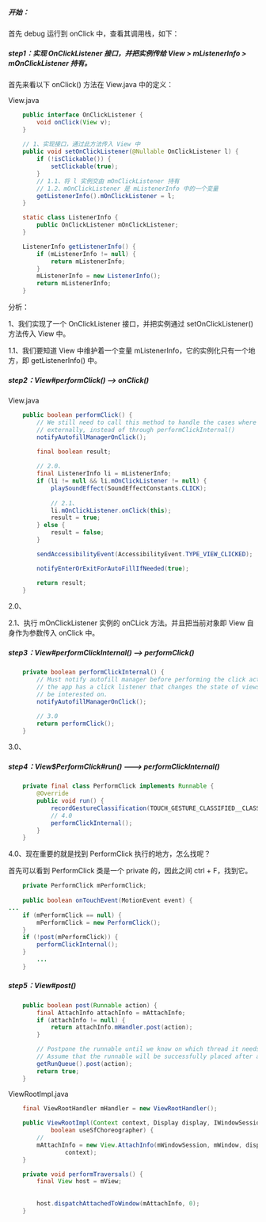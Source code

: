 ##### 开始：

首先 debug 运行到 onClick 中，查看其调用栈，如下：

##### step1：实现 OnClickListener 接口，并把实例传给 View > mListenerInfo > mOnClickListener 持有。

首先来看以下 onClick() 方法在 View.java 中的定义：

View.java

```java
    public interface OnClickListener {
        void onClick(View v);
    }
    
	// 1、实现接口，通过此方法传入 View 中
    public void setOnClickListener(@Nullable OnClickListener l) {
        if (!isClickable()) {
            setClickable(true);
        }
        // 1.1、将 l 实例交由 mOnClickListener 持有
        // 1.2、mOnClickListener 是 mListenerInfo 中的一个变量
        getListenerInfo().mOnClickListener = l;
    }    

    static class ListenerInfo {
        public OnClickListener mOnClickListener;		
	}

    ListenerInfo getListenerInfo() {
        if (mListenerInfo != null) {
            return mListenerInfo;
        }
        mListenerInfo = new ListenerInfo();
        return mListenerInfo;
    }
```

分析：

1、我们实现了一个 OnClickListener 接口，并把实例通过 setOnClickListener() 方法传入 View 中。

1.1、我们要知道 View 中维护着一个变量 mListenerInfo，它的实例化只有一个地方，即 getListenerInfo() 中。

##### step2：View#performClick() --> onClick()

View.java

```java
    public boolean performClick() {
        // We still need to call this method to handle the cases where performClick() was called
        // externally, instead of through performClickInternal()
        notifyAutofillManagerOnClick();

        final boolean result;
        
        // 2.0、
        final ListenerInfo li = mListenerInfo;
        if (li != null && li.mOnClickListener != null) {
            playSoundEffect(SoundEffectConstants.CLICK);
            
            // 2.1、
            li.mOnClickListener.onClick(this);
            result = true;
        } else {
            result = false;
        }

        sendAccessibilityEvent(AccessibilityEvent.TYPE_VIEW_CLICKED);

        notifyEnterOrExitForAutoFillIfNeeded(true);

        return result;
    }
```

2.0、

2.1、执行 mOnClickListener 实例的 onCLick 方法。并且把当前对象即 View 自身作为参数传入 onClick 中。

##### step3：View#performClickInternal() --> performClick()

```java
    private boolean performClickInternal() {
        // Must notify autofill manager before performing the click actions to avoid scenarios where
        // the app has a click listener that changes the state of views the autofill service might
        // be interested on.
        notifyAutofillManagerOnClick();

        // 3.0
        return performClick();
    }
```

3.0、

##### step4：View$PerformClick#run() ---> performClickInternal()

```java
    private final class PerformClick implements Runnable {
        @Override
        public void run() {
            recordGestureClassification(TOUCH_GESTURE_CLASSIFIED__CLASSIFICATION__SINGLE_TAP);
            // 4.0
            performClickInternal();
        }
    }
```

4.0、现在重要的就是找到 PerformClick 执行的地方，怎么找呢？

首先可以看到 PerformClick 类是一个 private 的，因此之间 ctrl + F，找到它。

```java
	private PerformClick mPerformClick;
	
    public boolean onTouchEvent(MotionEvent event) {
...
	if (mPerformClick == null) {
    	mPerformClick = new PerformClick();
	}
	if (!post(mPerformClick)) {
    	performClickInternal();
	}
        ...
    }
```

##### step5：View#post()

```java
    public boolean post(Runnable action) {
        final AttachInfo attachInfo = mAttachInfo;
        if (attachInfo != null) {
            return attachInfo.mHandler.post(action);
        }

        // Postpone the runnable until we know on which thread it needs to run.
        // Assume that the runnable will be successfully placed after attach.
        getRunQueue().post(action);
        return true;
    }
```



ViewRootImpl.java

```java
    final ViewRootHandler mHandler = new ViewRootHandler();
    
	public ViewRootImpl(Context context, Display display, IWindowSession session,
            boolean useSfChoreographer) {
        // 
        mAttachInfo = new View.AttachInfo(mWindowSession, mWindow, display, this, mHandler, this,
                context);        
    }

	private void performTraversals() {
        final View host = mView;
        
        
        host.dispatchAttachedToWindow(mAttachInfo, 0);
	}
```

